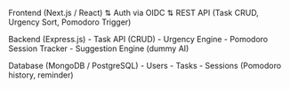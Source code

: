 Frontend (Next.js / React)
    ⇅ Auth via OIDC
    ⇅ REST API (Task CRUD, Urgency Sort, Pomodoro Trigger)

Backend (Express.js)
    - Task API (CRUD)
    - Urgency Engine
    - Pomodoro Session Tracker
    - Suggestion Engine (dummy AI)

Database (MongoDB / PostgreSQL)
    - Users
    - Tasks
    - Sessions (Pomodoro history, reminder)
